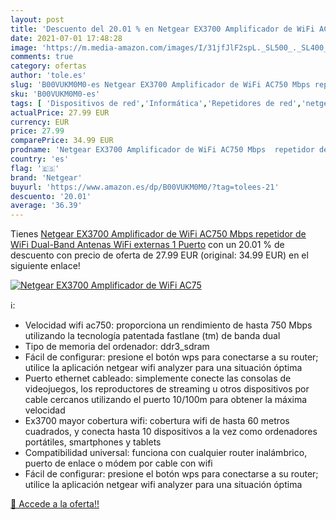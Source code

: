 ```yaml
---
layout: post
title: 'Descuento del 20.01 % en Netgear EX3700 Amplificador de WiFi AC75'
date: 2021-07-01 17:48:28
image: 'https://m.media-amazon.com/images/I/31jfJlF2spL._SL500_._SL400_.jpg'
comments: true
category: ofertas
author: 'tole.es'
slug: 'B00VUKM0M0-es Netgear EX3700 Amplificador de WiFi AC750 Mbps repetidor...'
sku: 'B00VUKM0M0-es'
tags: [ 'Dispositivos de red','Informática','Repetidores de red','netgear','wifi', ]
actualPrice: 27.99 EUR
currency: EUR
price: 27.99
comparePrice: 34.99 EUR
prodname: 'Netgear EX3700 Amplificador de WiFi AC750 Mbps  repetidor de WiFi Dual-Band  Antenas WiFi externas  1 Puerto'
country: 'es'
flag: '🇪🇸'
brand: 'Netgear'
buyurl: 'https://www.amazon.es/dp/B00VUKM0M0/?tag=tolees-21'
descuento: '20.01'
average: '36.39'
---
```


Tienes [Netgear EX3700 Amplificador de WiFi AC750 Mbps  repetidor de WiFi Dual-Band  Antenas WiFi externas  1 Puerto](https://www.amazon.es/dp/B00VUKM0M0/?tag=tolees-21) con un 20.01 % de descuento con precio de oferta de 27.99 EUR (original: 34.99 EUR) en el siguiente enlace!

[![Netgear EX3700 Amplificador de WiFi AC75](https://m.media-amazon.com/images/I/31jfJlF2spL._SL500_._SL400_.jpg)](https://www.amazon.es/dp/B00VUKM0M0/?tag=tolees-21)

ℹ️:

- Velocidad wifi ac750: proporciona un rendimiento de hasta 750 Mbps utilizando la tecnología patentada fastlane (tm) de banda dual
- Tipo de memoria del ordenador: ddr3_sdram
- Fácil de configurar: presione el botón wps para conectarse a su router; utilice la aplicación netgear wifi analyzer para una situación óptima
- Puerto ethernet cableado: simplemente conecte las consolas de videojuegos, los reproductores de streaming u otros dispositivos por cable cercanos utilizando el puerto 10/100m para obtener la máxima velocidad
- Ex3700 mayor cobertura wifi: cobertura wifi de hasta 60 metros cuadrados, y conecta hasta 10 dispositivos a la vez como ordenadores portátiles, smartphones y tablets
- Compatibilidad universal: funciona con cualquier router inalámbrico, puerto de enlace o módem por cable con wifi
- Fácil de configurar: presione el botón wps para conectarse a su router; utilice la aplicación netgear wifi analyzer para una situación óptima

[🛒 Accede a la oferta!!](https://www.amazon.es/dp/B00VUKM0M0/?tag=tolees-21)
